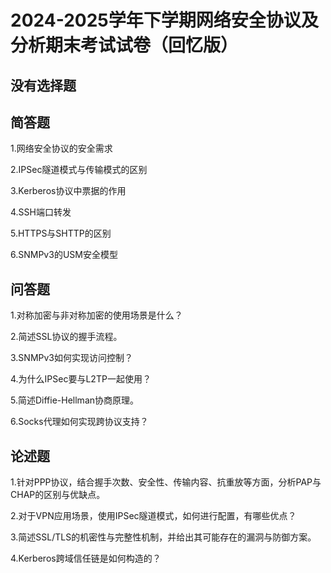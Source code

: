 # 2024-2025学年下学期网络安全协议及分析期末考试试卷（回忆版）

## 没有选择题

## 简答题

1.网络安全协议的安全需求

2.IPSec隧道模式与传输模式的区别

3.Kerberos协议中票据的作用

4.SSH端口转发

5.HTTPS与SHTTP的区别

6.SNMPv3的USM安全模型

## 问答题  

1.对称加密与非对称加密的使用场景是什么？

2.简述SSL协议的握手流程。

3.SNMPv3如何实现访问控制？

4.为什么IPSec要与L2TP一起使用？

5.简述Diffie-Hellman协商原理。

6.Socks代理如何实现跨协议支持？

## 论述题  

1.针对PPP协议，结合握手次数、安全性、传输内容、抗重放等方面，分析PAP与CHAP的区别与优缺点。

2.对于VPN应用场景，使用IPSec隧道模式，如何进行配置，有哪些优点？

3.简述SSL/TLS的机密性与完整性机制，并给出其可能存在的漏洞与防御方案。

4.Kerberos跨域信任链是如何构造的？
